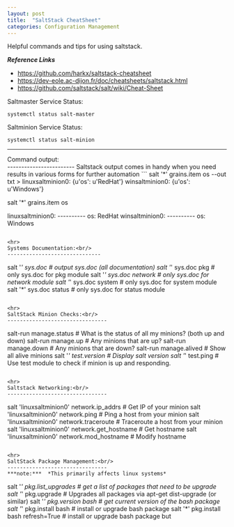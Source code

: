 ```yaml
---
layout: post
title:  "SaltStack CheatSheet"
categories: Configuration Management
---
```


Helpful commands and tips for using saltstack.

***Reference Links***
* https://github.com/harkx/saltstack-cheatsheet
* https://dev-eole.ac-dijon.fr/doc/cheatsheets/saltstack.html
* https://github.com/saltstack/salt/wiki/Cheat-Sheet


Saltmaster Service Status:
```
systemctl status salt-master
```

Saltminion Service Status:
```
systemctl status salt-minion
```

<hr>
Command output:<br/>
------------------------
Saltstack output comes in handy when you need results in various forms for further automation
```
salt '*' grains.item os --out txt
>
linuxsaltminion0: {u'os': u'RedHat'}
winsaltminion0: {u'os': u'Windows'}

salt '*' grains.item os
>
linuxsaltminion0:
    ----------
    os:
        RedHat
winsaltminion0:
    ----------
    os:
        Windows
```

<hr>
Systems Documentation:<br/>
------------------------------
```
salt '*' sys.doc         # output sys.doc (all documentation)
salt '*' sys.doc pkg     # only sys.doc for pkg module
salt '*' sys.doc network # only sys.doc for network module
salt '*' sys.doc system  # only sys.doc for system module
salt '*' sys.doc status  # only sys.doc for status module
```

<hr>
SaltStack Minion Checks:<br/>
--------------------------------
```
salt-run manage.status  # What is the status of all my minions? (both up and down)
salt-run manage.up      # Any minions that are up?
salt-run manage.down    # Any minions that are down?
salt-run manage.alived  # Show all alive minions
salt '*' test.version   # Display salt version
salt '*' test.ping      # Use test module to check if minion is up and responding.
```

<hr>
Saltstack Networking:<br/>
--------------------------------
```
salt 'linuxsaltminion0' network.ip_addrs          # Get IP of your minion
salt 'linuxsaltminion0' network.ping <hostname>   # Ping a host from your minion
salt 'linuxsaltminion0' network.traceroute <hostname>   # Traceroute a host from your minion
salt 'linuxsaltminion0' network.get_hostname      # Get hostname
salt 'linuxsaltminion0' network.mod_hostname      # Modify hostname
```

<hr>
SaltStack Package Management:<br/>
--------------------------------
***note:***  *This primarily affects linux systems*
```
salt '*' pkg.list_upgrades             # get a list of packages that need to be upgrade
salt '*' pkg.upgrade                   # Upgrades all packages via apt-get dist-upgrade (or similar)
salt '*' pkg.version bash              # get current version of the bash package
salt '*' pkg.install bash              # install or upgrade bash package
salt '*' pkg.install bash refresh=True # install or upgrade bash package but
```

